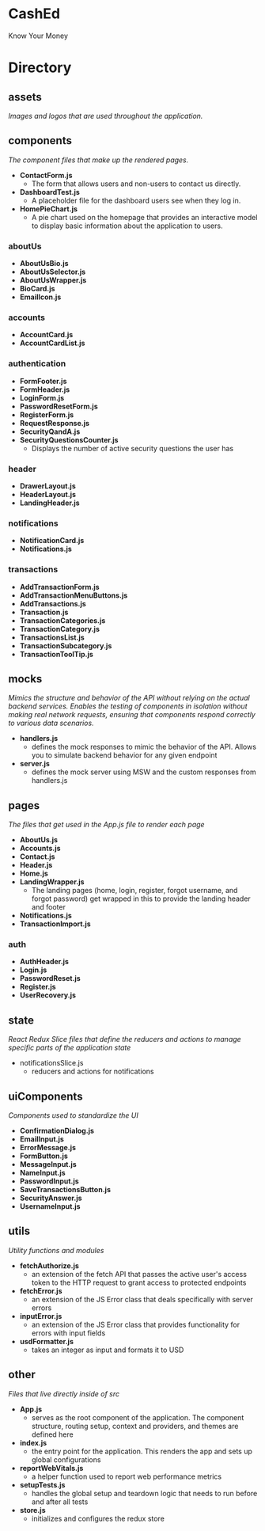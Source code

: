 # CashEd

Know Your Money

# Directory
## assets
*Images and logos that are used throughout the application.*
## components
*The component files that make up the rendered pages.*
- **ContactForm.js**
  - The form that allows users and non-users to contact us directly. 
- **DashboardTest.js**
  - A placeholder file for the dashboard users see when they log in.
- **HomePieChart.js**
  - A pie chart used on the homepage that provides an interactive model to display basic information about the application to users.
### aboutUs
- **AboutUsBio.js**
- **AboutUsSelector.js**
- **AboutUsWrapper.js**
- **BioCard.js**
- **EmailIcon.js**
### accounts
- **AccountCard.js**
- **AccountCardList.js**
### authentication 
- **FormFooter.js**
- **FormHeader.js**
- **LoginForm.js**
- **PasswordResetForm.js**
- **RegisterForm.js**
- **RequestResponse.js**
- **SecurityQandA.js**
- **SecurityQuestionsCounter.js**
  -  Displays the number of active security questions the user has 
### header
- **DrawerLayout.js**
- **HeaderLayout.js**
- **LandingHeader.js**
### notifications
- **NotificationCard.js**
- **Notifications.js**
### transactions
- **AddTransactionForm.js**
- **AddTransactionMenuButtons.js**
- **AddTransactions.js**
- **Transaction.js**
- **TransactionCategories.js**
- **TransactionCategory.js**
- **TransactionsList.js**
- **TransactionSubcategory.js**
- **TransactionToolTip.js**
## mocks
*Mimics the structure and behavior of the API without relying on the actual backend services. Enables the testing of components in isolation without making real network requests, ensuring that components respond correctly to various data scenarios.*
- **handlers.js**
  - defines the mock responses to mimic the behavior of the API. Allows you to simulate backend behavior for any given endpoint
- **server.js**
  - defines the mock server using MSW and the custom responses from handlers.js
## pages
*The files that get used in the App.js file to render each page*
- **AboutUs.js**
- **Accounts.js**
- **Contact.js**
- **Header.js**
- **Home.js**
- **LandingWrapper.js**
  - The landing pages (home, login, register, forgot username, and forgot password) get wrapped in this to provide the landing header and footer
- **Notifications.js**
- **TransactionImport.js**
### auth
- **AuthHeader.js**
- **Login.js**
- **PasswordReset.js**
- **Register.js**
- **UserRecovery.js**
## state
*React Redux Slice files that define the reducers and actions to manage specific parts of the application state*
- notificationsSlice.js
  - reducers and actions for notifications
## uiComponents
*Components used to standardize the UI*
- **ConfirmationDialog.js**
- **EmailInput.js**
- **ErrorMessage.js**
- **FormButton.js**
- **MessageInput.js**
- **NameInput.js**
- **PasswordInput.js**
- **SaveTransactionsButton.js**
- **SecurityAnswer.js**
- **UsernameInput.js**
## utils
*Utility functions and modules*
- **fetchAuthorize.js**
  - an extension of the fetch API that passes the active user's access token to the HTTP request to grant access to protected endpoints
- **fetchError.js**
  - an extension of the JS Error class that deals specifically with server errors 
- **inputError.js**
  - an extension of the JS Error class that provides functionality for errors with input fields
- **usdFormatter.js**
  - takes an integer as input and formats it to USD
## other 
*Files that live directly inside of src*
- **App.js**
  - serves as the root component of the application. The component structure, routing setup, context and providers, and themes are defined here
- **index.js**
  - the entry point for the application. This renders the app and sets up global configurations
- **reportWebVitals.js**
  - a helper function used to report web performance metrics 
- **setupTests.js**
  -  handles the global setup and teardown logic that needs to run before and after all tests
- **store.js**
  - initializes and configures the redux store
